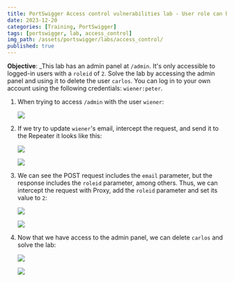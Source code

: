 ```yaml
---
title: PortSwigger Access control vulnerabilities lab - User role can be modified in user profile
date: 2023-12-20
categories: [Training, PortSwigger]
tags: [portswigger, lab, access_control]
img_path: /assets/portswigger/labs/access_control/
published: true
---
```


**Objective**: _This lab has an admin panel at `/admin`. It's only accessible to logged-in users with a `roleid` of `2`. Solve the lab by accessing the admin panel and using it to delete the user `carlos`. You can log in to your own account using the following credentials: `wiener:peter`.

1. When trying to access `/admin` with the user `wiener`:

    ![](lab1_error.png)

2. If we try to update `wiener`'s email, intercept the request, and send it to the Repeater it looks like this:

    ![](lab1_email_update.png)

    ![](lab1_email_update_request.png)

3. We can see the POST request includes the `email` parameter, but the response includes the `roleid` parameter, among others. Thus, we can intercept the request with Proxy, add the `roleid` parameter and set its value to `2`:

    ![](lab1_email_update_intercept.png)

    ![](lab1_admin_panel.png)

4. Now that we have access to the admin panel, we can delete `carlos` and solve the lab:

    ![](lab1_carlos_delete.png)

    ![](lab1_solved.png)